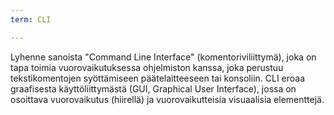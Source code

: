 ```yaml
---
term: CLI

---
```

Lyhenne sanoista "Command Line Interface" (komentoriviliittymä), joka on tapa toimia vuorovaikutuksessa ohjelmiston kanssa, joka perustuu tekstikomentojen syöttämiseen päätelaitteeseen tai konsoliin. CLI eroaa graafisesta käyttöliittymästä (GUI, Graphical User Interface), jossa on osoittava vuorovaikutus (hiirellä) ja vuorovaikutteisia visuaalisia elementtejä.